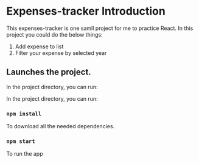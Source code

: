 # Expenses-tracker Introduction

This expenses-tracker is one samll project for me to practice React. In this project you could do the below things:

1. Add expense to list
2. Filter your expense by selected year

## Launches the project.

In the project directory, you can run:

In the project directory, you can run:

### `npm install`

To download all the needed dependencies.

### `npm start`

To run the app
